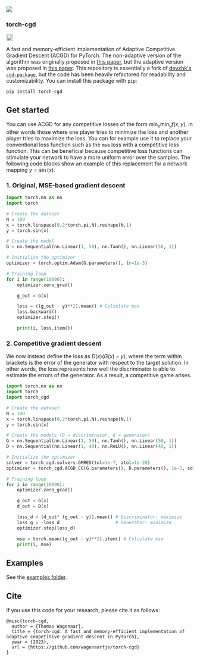 <img src="https://i.imgur.com/vzeaPSt.png">

### torch-cgd
<p><a href="https://badge.fury.io/py/torch-cgd"><img src="https://badge.fury.io/py/torch-cgd.svg" alt="PyPI version" height="18"></a>

A fast and memory-efficient implementation of Adaptive Competitive Gradient Descent (ACGD) for PyTorch. The non-adaptive version of the algorithm was originally proposed in [this paper](https://arxiv.org/abs/1905.12103), but the adaptive version was proposed in [this paper](https://arxiv.org/abs/1910.05852). This repository is essentially a fork of [devzhk's `cgd-package`](https://github.com/devzhk/cgds-package), but the code has been heavily refactored for readability and customizability. You can install this package with `pip`: 

```
pip install torch-cgd
```

## Get started
You can use ACGD for any competitive losses of the form $\min_x \min_y f(x,y)$, in other words those where one player tries to minimize the loss and another player tries to maximize the loss. You can for example use it to replace your conventional loss function such as the `mse` loss with a competitive loss function. This can be beneficial because competitive loss functions can stimulate your network to have a more uniform error over the samples. The following code blocks show an example of this replacement for a network mapping $y=\sin(x)$.


### 1. Original, MSE-based gradient descent
```python
import torch.nn as nn
import torch

# Create the dataset
N = 100
x = torch.linspace(0,2*torch.pi,N).reshape(N,1)
y = torch.sin(x)

# Create the model
G = nn.Sequential(nn.Linear(1, 50), nn.Tanh(), nn.Linear(50, 1))

# Initialize the optimizer
optimizer = torch.optim.Adam(G.parameters(), lr=1e-3)

# Training loop
for i in range(10000):
    optimizer.zero_grad()

    g_out = G(x)

    loss = ((g_out - y)**2).mean() # Calculate mse
    loss.backward()
    optimizer.step()

    print(i, loss.item())
```


### 2. Competitive gradient descent
We now instead define the loss as $D(x) (G(x) - y)$, where the term within brackets is the error of the generator with respect to the target solution. In other words, the loss represents how well the discriminator is able to estimate the errors of the generator. As a result, a competitive game arises.

```python
import torch.nn as nn
import torch
import torch_cgd

# Create the dataset
N = 100
x = torch.linspace(0,2*torch.pi,N).reshape(N,1)
y = torch.sin(x)

# Create the models (D = discriminator, G = generator)
G = nn.Sequential(nn.Linear(1, 50), nn.Tanh(), nn.Linear(50, 1))
D = nn.Sequential(nn.Linear(1, 40), nn.ReLU(), nn.Linear(40, 1))

# Initialize the optimizer
solver = torch_cgd.solvers.GMRES(tol=1e-7, atol=1e-20)
optimizer = torch_cgd.ACGD_CG(G.parameters(), D.parameters(), 1e-3, solver=solver)

# Training loop
for i in range(10000):
    optimizer.zero_grad()

    g_out = G(x)
    d_out = D(x)

    loss_d = (d_out* (g_out - y)).mean() # Discriminator: maximize
    loss_g = -loss_d                     # Generator: minimize
    optimizer.step(loss_d)

    mse = torch.mean((g_out - y)**2).item() # Calculate mse
    print(i, mse)
```

## Examples
See the [examples folder](https://github.com/wagenaartje/torch-cgd/tree/main/examples).


## Cite
If you use this code for your research, please cite it as follows:

```
@misc{torch-cgd,
  author = {Thomas Wagenaar},
  title = {torch-cgd: A fast and memory-efficient implementation of adaptive competitive gradient descent in PyTorch},
  year = {2023},
  url = {https://github.com/wagenaartje/torch-cgd}
}
```